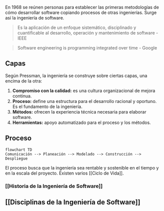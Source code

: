 En 1968 se reúnen personas para establecer las primeras metodologías de cómo desarrollar software copiando procesos de otras ingenierías. Surge así la ingeniería de software.

> Es la aplicación de un enfoque sistemático, disciplinado y cuantificable al desarrollo, operación y mantenimiento de software - IEEE

> Software engineering is programming integrated over time - Google

## Capas

Según Pressman, la ingeniería se construye sobre ciertas capas, una encima de la otra:

1. **Compromiso con la calidad:** es una cultura organizacional de mejora continua.
2. **Proceso:** define una estructura para el desarrollo racional y oportuno. Es el fundamento de la ingeniería.
3. **Métodos:** ofrecen la experiencia técnica necesaria para elaborar software.
4. **Herramientas:** apoyo automatizado para el proceso y los métodos.

## Proceso

```mermaid
flowchart TD
Comunicación --> Planeación --> Modelado --> Construcción --> Despliegue
```

El proceso busca que la ingeniería sea rentable y sostenible en el tiempo y en la escala del proyecto. Existen varios [[Ciclo de Vida]].

### [[Historia de la Ingeniería de Software]]

## [[Disciplinas de la Ingeniería de Software]]
